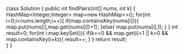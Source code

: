 class Solution {
    public int findPairs(int[] nums, int k) {
        HashMap<Integer,Integer> map=new HashMap<>();
        for(int i=0;i<nums.length;i++){
            if(map.containsKey(nums[i])){
                map.put(nums[i],map.get(nums[i])+1);
            }else{
                map.put(nums[i],1);
            }
        }
        int result=0;
        for(int i:map.keySet()){
            if(k==0 && map.get(i)>1 || k>0 && map.containsKey(i+k)){
                result++;
            }
        }
        return result;   
    }
}
